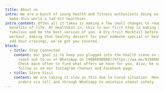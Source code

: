 ```yaml
---
title: About us
intro: We are a bunch of young health and fitness enthusiasts doing our bit to
  make this world a tad bit healthier.
intro_content: Often all it takes is making a few small changes to reap the huge
  benefits of life. At HealthEat.in, this is our first step in making you feel
  fabulous and be the best version of you. A Dry fruit Mocktail before your
  workout, making that healthy dessert for your someone special or beating those
  odd hour cravings, we've got you covered.
block:
  - title: Stay Connected
    content: Our goal is to keep you plugged into the health scene so you can always
      reach out to us or WhatsApp on [9886090888](https://wa.me/919886090888)
      Check back often to find what offers we have for you. Also, be sure to
      follow us on our Instagram channel and Facebook page.
  - title: Store Visit
    content: We are taking it slow on this due to Covid situation. Hence taking
      orders via call and through Whatsapp to maintain utmost safety.
---
```

